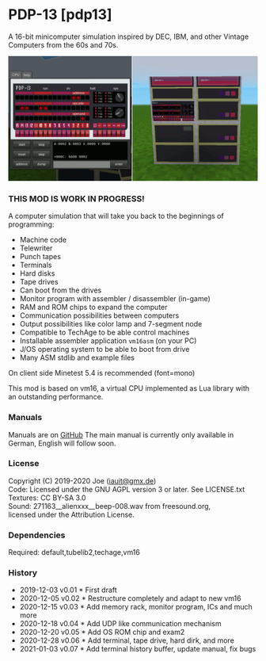 # PDP-13 [pdp13]

A 16-bit minicomputer simulation inspired by DEC, IBM, and other Vintage Computers from the 60s and 70s.


![screenshot](https://github.com/joe7575/pdp13/blob/main/screenshot.png)


### THIS MOD IS WORK IN PROGRESS!

A computer simulation that will take you back to the beginnings of programming:

- Machine code
- Telewriter
- Punch tapes
- Terminals
- Hard disks
- Tape drives
- Can boot from the drives
- Monitor program with assembler / disassembler (in-game)
- RAM and ROM chips to expand the computer
- Communication possibilities between computers
- Output possibilities like color lamp and 7-segment node
- Compatible to TechAge to be able control machines
- Installable assembler application `vm16asm` (on your PC)
- J/OS operating system to be able to boot from drive
- Many ASM stdlib and example files

On client side Minetest 5.4 is recommended (font=mono)

This mod is based on vm16, a virtual CPU implemented as Lua library with an outstanding performance.



### Manuals

Manuals are on [GitHub](https://github.com/joe7575/pdp13/wiki)
The main manual is currently only available in German, English will follow soon.



### License

Copyright (C) 2019-2020 Joe (iauit@gmx.de)  
Code: Licensed under the GNU AGPL version 3 or later. See LICENSE.txt  
Textures: CC BY-SA 3.0  
Sound: 271163__alienxxx__beep-008.wav from freesound.org,  
licensed under the Attribution License.  



### Dependencies

Required: default,tubelib2,techage,vm16


### History

- 2019-12-03  v0.01  * First draft
- 2020-12-05  v0.02  * Restructure completely and adapt to new vm16
- 2020-12-15  v0.03  * Add memory rack, monitor program, ICs and much more
- 2020-12-18  v0.04  * Add UDP like communication mechanism
- 2020-12-20  v0.05  * Add OS ROM chip and exam2
- 2020-12-28  v0.06  * Add terminal, tape drive, hard dirk, and more
- 2021-01-03  v0.07  * Add terminal history buffer, update manual, fix bugs

